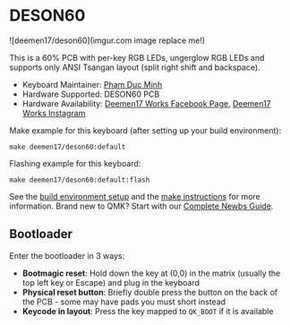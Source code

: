 # DESON60

![deemen17/deson60](imgur.com image replace me!)

This is a 60% PCB with per-key RGB LEDs, ungerglow RGB LEDs and supports only ANSI Tsangan layout (split right shift and backspace).

* Keyboard Maintainer: [Pham Duc Minh](https://github.com/Deemen17)
* Hardware Supported: DESON60 PCB
* Hardware Availability: [Deemen17 Works Facebook Page](https://www.facebook.com/deemen17), [Deemen17 Works Instagram](https://www.instagram.com/deemen17.works)

Make example for this keyboard (after setting up your build environment):

    make deemen17/deson60:default

Flashing example for this keyboard:

    make deemen17/deson60:default:flash

See the [build environment setup](https://docs.qmk.fm/#/getting_started_build_tools) and the [make instructions](https://docs.qmk.fm/#/getting_started_make_guide) for more information. Brand new to QMK? Start with our [Complete Newbs Guide](https://docs.qmk.fm/#/newbs).

## Bootloader

Enter the bootloader in 3 ways:

* **Bootmagic reset**: Hold down the key at (0,0) in the matrix (usually the top left key or Escape) and plug in the keyboard
* **Physical reset button**: Briefly double press the button on the back of the PCB - some may have pads you must short instead
* **Keycode in layout**: Press the key mapped to `QK_BOOT` if it is available
